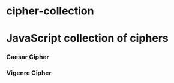 # cipher-collection
<h1>JavaScript collection of ciphers </h1>
<h3>Caesar Cipher</h3>
<h3>Vigenre Cipher</h3>
